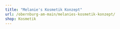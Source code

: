 ```yaml
---
title: "Melanie's Kosmetik Konzept"
url: /obernburg-am-main/melanies-kosmetik-konzept/
shop: Kosmetik
---
```

